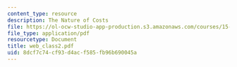 ```yaml
---
content_type: resource
description: The Nature of Costs
file: https://ol-ocw-studio-app-production.s3.amazonaws.com/courses/15-521-management-accounting-and-control-spring-2003/8dcf7c74cf93d4acf585fb96b690045a_web_class2.pdf
file_type: application/pdf
resourcetype: Document
title: web_class2.pdf
uid: 8dcf7c74-cf93-d4ac-f585-fb96b690045a
---
```

